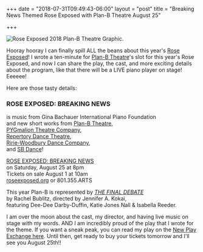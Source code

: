 +++
date = "2018-07-31T09:49:43-06:00"
layout = "post"
title = "Breaking News Themed Rose Exposed with Plan-B Theatre August 25"

+++

![Rose Exposed 2018 Plan-B Theatre Graphic.](/images/RoseExposed.jpg)

Hooray hooray I can finally spill ALL the beans about this year's [Rose Exposed](http://roseexposed.org/)! I wrote a ten-minute for [Plan-B Theatre](http://planbtheatre.org/)'s slot for this year's Rose Exposed, and now I can share the play, the cast, and more exciting details about the program, like that there will be a LIVE piano player on stage! Eeeeee!

Here are those tasty details:

### ROSE EXPOSED: BREAKING NEWS  
is music from Gina Bachauer International Piano Foundation  
and new short works from [Plan-B Theatre]((http://planbtheatre.org/)),  
[PYGmalion Theatre Company](http://pygmalionproductions.org/),  
[Repertory Dance Theatre](https://www.rdtutah.org/),  
[Ririe-Woodbury Dance Company](https://ririewoodbury.com/),  
and [SB Dance](http://www.sbdance.com/)!

[ROSE EXPOSED: BREAKING NEWS](https://www.facebook.com/events/384466315412065/)  
on Saturday, August 25 at 8pm  
Tickets on sale August 1 at 10am  
[roseexposed.org](http://roseexposed.org/) or 801.355.ARTS  

This year Plan-B is represented by [*THE FINAL DEBATE*](https://newplayexchange.org/plays/206537/final-debate)  
by Rachel Bublitz, directed by Jennifer A. Kokai,  
featuring Dee-Dee Darby-Duffin, Katie Jones Nall & Isabella Reeder.  

I am over the moon about the cast, my director, and having live music on stage with my words. AND I am incredibly proud of the play that I wrote for the theme. If you want a sneak peak, you can read my play on the [New Play Exchange here](https://www.facebook.com/events/384466315412065/). Until then, get ready to buy your tickets tomorrow and I'll see you August 25th!!